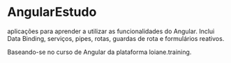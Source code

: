 # AngularEstudo

aplicações para aprender a utilizar as funcionalidades do Angular.
Inclui Data Binding, serviços, pipes, rotas, guardas de rota e formulários reativos.

Baseando-se no curso de Angular da plataforma loiane.training.
